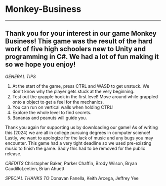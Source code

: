 # Monkey-Business

-----------------------------------------------------------------------------------------------------------------------------------------------------------------------------------------------------------------
Thank you for your interest in our game Monkey Business! This game was the result of the hard work of five high schoolers new to Unity and programming in C#. We had a lot of fun making it so we hope you enjoy!
-----------------------------------------------------------------------------------------------------------------------------------------------------------------------------------------------------------------

*GENERAL TIPS*
1. At the start of the game, press CTRL and WASD to get unstuck. We don't know why the player gets stuck at the very beginning.
2. Test out the grapple hook in the first level! Move around while grappled onto a object to get a feel for the mechanics.
3. You can run on vertical walls when holding CTRL! 
4. Explore the whole level to find secrets.
5. Bananas and peanuts will guide you.

Thank you again for supporting us by downloading our game! As of writing this (2024) we are all in college pursuing degrees in computer science! 
Lastly, we want to apologize for the lack of music and any bugs you may encounter. This game had a very tight deadline so we used pre-existing music to finish the game. 
Sadly this had to be removed for the public release.

*CREDITS*
Christopher Baker, Parker Chaffin, Brody Wilson, Bryan CaudilloLeetien, Brian Ahuett

*SPECIAL THANKS TO*
Donavan Fanella, Keith Arcega, Jeffrey Yee
